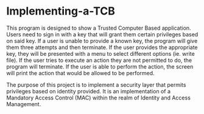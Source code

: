 # Implementing-a-TCB

This program is designed to show a Trusted Computer Based application.  Users need to sign in with a key that will grant them certain privileges based on said key.  If a user is unable to provide a known key, the program will give them three attempts and then terminate.  If the user provides the appropriate key, they will be presented with a menu to select different options (ie. write file).  If the user tries to execute an action they are not permitted to do, the program will terminate.  If the user is able to perform the action, the screen will print the action that would be allowed to be performed.  

The purpose of this project is to implement a security layer that permits privileges based on identity provided.  It is an implementation of a Mandatory Access Control (MAC) within the realm of Identity and Access Management.

